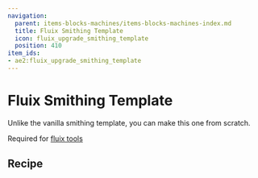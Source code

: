```yaml
---
navigation:
  parent: items-blocks-machines/items-blocks-machines-index.md
  title: Fluix Smithing Template
  icon: fluix_upgrade_smithing_template
  position: 410
item_ids:
- ae2:fluix_upgrade_smithing_template
---
```


<ItemImage id="fluix_upgrade_smithing_template" scale="8" />

# Fluix Smithing Template

Unlike the vanilla smithing template, you can make this one from scratch.

Required for [fluix tools](fluix_tools.md)

## Recipe

<RecipeFor id="fluix_upgrade_smithing_template" />